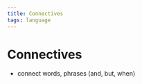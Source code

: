 ```yaml
---
title: Connectives
tags: language
---
```


# Connectives
- connect words, phrases (and, but, when)




































































